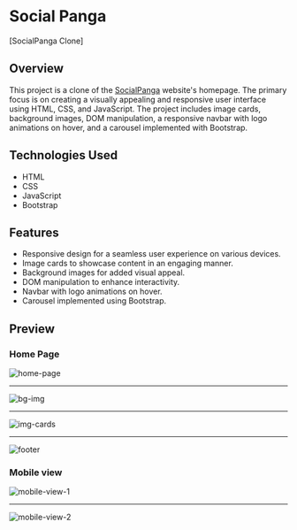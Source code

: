 # Social Panga

[SocialPanga Clone]

## Overview

This project is a clone of the [SocialPanga](https://www.socialpanga.com/) website's homepage. The primary focus is on creating a visually appealing and responsive user interface using HTML, CSS, and JavaScript. The project includes image cards, background images, DOM manipulation, a responsive navbar with logo animations on hover, and a carousel implemented with Bootstrap.

## Technologies Used

- HTML
- CSS
- JavaScript
- Bootstrap

## Features

- Responsive design for a seamless user experience on various devices.
- Image cards to showcase content in an engaging manner.
- Background images for added visual appeal.
- DOM manipulation to enhance interactivity.
- Navbar with logo animations on hover.
- Carousel implemented using Bootstrap.

## Preview

### Home Page

![home-page](https://github.com/varun2696/varun2696.github.io/assets/110106484/0e44d45f-c5b8-4472-91a6-a994ed129391)

---

![bg-img](https://github.com/varun2696/varun2696.github.io/assets/110106484/ae9f636e-1d13-4c93-8516-9e04bff0b73e)

---

![img-cards](https://github.com/varun2696/varun2696.github.io/assets/110106484/cf6a0c07-ebf5-46bc-8715-89a2d57c118a)


---

![footer](https://github.com/varun2696/varun2696.github.io/assets/110106484/a529295f-e321-4795-b079-534054eb7ec5)


### Mobile view


![mobile-view-1](https://github.com/varun2696/varun2696.github.io/assets/110106484/7959d8d4-a8f9-4968-a48b-33c3714288d3)

---


![mobile-view-2](https://github.com/varun2696/varun2696.github.io/assets/110106484/0403c509-923f-44ed-95d7-8626e2759a9f)

